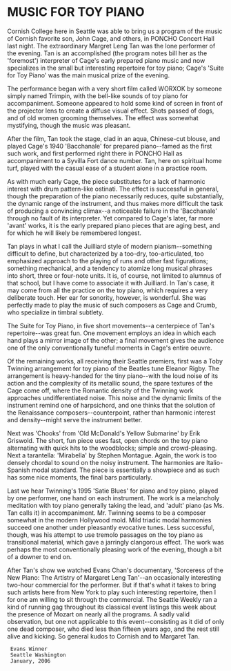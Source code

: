 # MUSIC FOR TOY PIANO

Cornish College here in Seattle was able to bring us a
program of the music of Cornish favorite son, John Cage, and
others, in PONCHO Concert Hall last night. The extraordinary
Margret Leng Tan was the lone performer of the evening. Tan
is an accomplished (the program notes bill her as the
'foremost') interpreter of Cage's early prepared piano music
and now specializes in the small but interesting repertoire
for toy piano; Cage's 'Suite for Toy Piano' was the main
musical prize of the evening.

The performance began with a very short film called WORXOK
by someone simply named Trimpin, with the bell-like sounds
of toy piano for accompaniment. Someone appeared to hold
some kind of screen in front of the projector lens to create
a diffuse visual effect. Shots passed of dogs, and of old
women grooming themselves. The effect was somewhat
mystifying, though the music was pleasant.

After the film, Tan took the stage, clad in an aqua,
Chinese-cut blouse, and played Cage's 1940 'Bacchanale' for
prepared piano--famed as the first such work, and first
performed right there in PONCHO Hall as accompaniment to a
Syvilla Fort dance number. Tan, here on spiritual home turf,
played with the casual ease of a student alone in a practice
room.

As with much early Cage, the piece substitutes for a lack of
harmonic interest with drum pattern-like ostinati. The
effect is successful in general, though the preparation of
the piano necessarily reduces, quite substantially, the
dynamic range of the instrument, and thus makes more
difficult the task of producing a convincing climax--a
noticeable failure in the 'Bacchanale' through no fault of
its interpreter. Yet compared to Cage's later, far more
'avant' works, it is the early prepared piano pieces that
are aging best, and for which he will likely be remembered
longest.

Tan plays in what I call the Juilliard style of modern
pianism--something difficult to define, but characterized by
a too-dry, too-articulated, too emphasized approach to the
playing of runs and other fast figurations; something
mechanical, and a tendency to atomize long musical phrases
into short, three or four-note units. It is, of course, not
limited to alumnus of that school, but I have come to
associate it with Juilliard. In Tan's case, it may come from
all the practice on the toy piano, which requires a very
deliberate touch. Her ear for sonority, however, is
wonderful. She was perfectly made to play the music of such
composers as Cage and Crumb, who specialize in timbral
subtlety.

The Suite for Toy Piano, in five short movements--a
centerpiece of Tan's repertoire--was great fun. One movement
employs an idea in which each hand plays a mirror image of
the other; a final movement gives the audience one of the
only conventionally tuneful moments in Cage's entire oeuvre.

Of the remaining works, all receiving their Seattle
premiers, first was a Toby Twinning arrangement for toy
piano of the Beatles tune Eleanor Rigby. The arrangement is
heavy-handed for the tiny piano--with the loud noise of its
action and the complexity of its metallic sound, the spare
textures of the Cage come off, where the Romantic density of
the Twinning work approaches undifferentiated noise. This
noise and the dynamic limits of the instrument remind one of
harpsichord, and one thinks that the solution of the
Renaissance composers--counterpoint, rather than harmonic
interest and density--might serve the instrument better.

Next was 'Chooks' from 'Old McDonald's Yellow Submarine' by
Erik Griswold. The short, fun piece uses fast, open chords
on the toy piano alternating with quick hits to the
woodblocks; simple and crowd-pleasing. Next a tarantella:
'Mirabella' by Stephen Montague. Again, the work is too
densely chordal to sound on the noisy instrument. The
harmonies are Italio-Spanish modal standard. The piece is
essentially a showpiece and as such has some nice moments,
the final bars particularly.

Last we hear Twinning's 1995 'Satie Blues' for piano and toy
piano, played by one performer, one hand on each instrument.
The work is a melancholy meditation with toy piano generally
taking the lead, and 'adult' piano (as Ms. Tan calls it) in
accompaniment. Mr. Twinning seems to be a composer somewhat
in the modern Hollywood mold. Mild triadic modal harmonies
succeed one another under pleasantly evocative tunes. Less
successful, though, was his attempt to use tremolo passages
on the toy piano as transitional material, which gave a
jarringly clangorous effect. The work was perhaps the most
conventionally pleasing work of the evening, though a bit of
a downer to end on.

After Tan's show we watched Evans Chan's documentary,
'Sorceress of the New Piano: The Artistry of Margaret Leng
Tan'--an occasionally interesting two-hour commercial for
the performer. But if that's what it takes to bring such
artists here from New York to play such interesting
repertoire, then I for one am willing to sit through the
commercial. The Seattle Weekly ran a kind of running gag
throughout its classical event listings this week about the
presence of Mozart on nearly all the programs. A sadly valid
observation, but one not applicable to this
event--consisting as it did of only one dead composer, who
died less than fifteen years ago, and the rest still alive
and kicking. So general kudos to Cornish and to Margaret
Tan.

     Evans Winner
     Seattle Washington
     January, 2006

